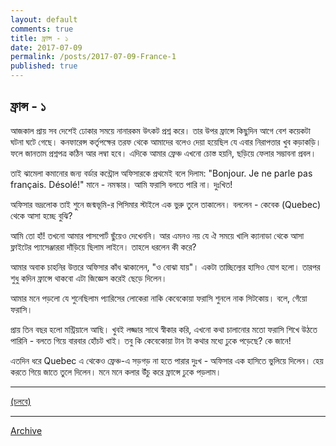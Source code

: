 ```yaml
---
layout: default
comments: true
title: ফ্রান্স - ১
date: 2017-07-09
permalink: /posts/2017-07-09-France-1
published: true
---
```


## ফ্রান্স - ১

আজকাল প্রায় সব দেশেই ঢোকার সময়ে নানারকম উৎকট প্রশ্ন করে। তার উপর ফ্রান্সে কিছুদিন আগে বেশ কয়েকটা ঘটনা ঘটে গেছে। কনফারেন্স কর্তৃপক্ষের তরফ থেকে আমাদের বলেও দেয়া হয়েছিল যে এবার নিরাপত্তার খুব কড়াকড়ি। ফলে জানতাম প্রশ্নপত্র কঠিন আর লম্বা হবে। এদিকে আমার ফ্রেঞ্চ এখনো চোস্ত হয়নি, ছড়িয়ে ফেলার সম্ভাবনা প্রবল।

তাই ঝামেলা কমানোর জন্য বর্ডার কন্ট্রোল অফিসারকে প্রথমেই বলে দিলাম: "Bonjour. Je ne parle pas français. Désolé!" মানে - নমস্কার। আমি ফরাসি বলতে পারি না। দুঃখিত!

অফিসার ভদ্রলোক তাই শুনে জন্মভূমি-র পিসিমার স্টাইলে এক ভুরু তুলে তাকালেন। বললেন - কেবেক (Quebec) থেকে আসা হচ্ছে বুঝি?

আমি তো হাঁ! তখনো আমার পাসপোর্ট ছুঁয়েও দেখেননি। আর এমনও নয় যে ঐ সময়ে খালি ক্যানাডা থেকে আসা ফ্লাইটের প্যাসেঞ্জাররা দাঁড়িয়ে ছিলাম লাইনে। তাহলে ধরলেন কী করে?

আমার অবাক চাহনির উত্তরে অফিসার কাঁধ ঝাকালেন, "ও বোঝা যায়"। একটা তাচ্ছিল্যের হাসিও যোগ হলো। তারপর শুধু কদিন ফ্রান্সে থাকবো এটা জিজ্ঞেস করেই ছেড়ে দিলেন।

আমার মনে পড়লো যে শুনেছিলাম প্যারিসের লোকেরা নাকি কেবেকোয়া ফরাসি শুনলে নাক সিটকোয়। বলে, গেঁয়ো ফরাসি।

প্রায় তিন বছর হলো মন্ট্রিয়ালে আছি। খুবই লজ্জার সাথে স্বীকার করি, এখনো কথা চালানোর মতো ফরাসি শিখে উঠতে পারিনি - বলতে গিয়ে বারবার হোঁচট খাই। তবু কি কেবেকোয়া টান টা কথার মধ্যে ঢুকে পড়েছে? কে জানে!

এতদিন ধরে Quebec এ থেকেও ফ্রেঞ্চ-এ সড়গড় না হতে পারার দুঃখ - অফিসার এক হাসিতে ভুলিয়ে দিলেন। হেয় করতে গিয়ে জাতে তুলে দিলেন। মনে মনে কলার উঁচু করে ফ্রান্সে ঢুকে পড়লাম। 

* * *

[(চলবে)](../posts/2017-07-09-France-2)

* * *

[Archive](../archive)
